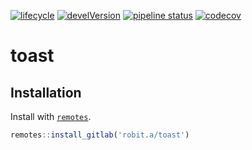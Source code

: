 
[![lifecycle](https://img.shields.io/badge/lifecycle-experimental-orange.svg)](https://www.tidyverse.org/lifecycle/#experimental)
[![develVersion](https://img.shields.io/badge/devel%20version-0.0.3.9000-blue.svg?style=flat)](https://github.com/robitalec/toast)
[![pipeline
status](https://gitlab.com/robit.a/toast/badges/master/pipeline.svg)](https://gitlab.com/robit.a/toast/commits/master)
[![codecov](https://codecov.io/gl/robit.a/toast/branch/master/graph/badge.svg)](https://codecov.io/gl/robit.a/toast)

# toast

## Installation

Install with [`remotes`](https://github.com/r-lib/remotes).

``` r
remotes::install_gitlab('robit.a/toast')
```
